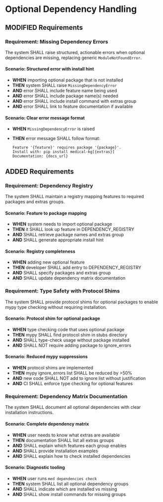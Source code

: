 # Optional Dependency Handling

## MODIFIED Requirements

### Requirement: Missing Dependency Errors

The system SHALL raise structured, actionable errors when optional dependencies are missing, replacing generic `ModuleNotFoundError`.

#### Scenario: Structured error with install hint

- **WHEN** importing optional package that is not installed
- **THEN** system SHALL raise `MissingDependencyError`
- **AND** error SHALL include feature name being used
- **AND** error SHALL include package name(s) needed
- **AND** error SHALL include install command with extras group
- **AND** error SHALL link to feature documentation if available

#### Scenario: Clear error message format

- **WHEN** `MissingDependencyError` is raised
- **THEN** error message SHALL follow format:

  ```
  Feature '{feature}' requires package '{package}'.
  Install with: pip install medical-kg[{extras}]
  Documentation: {docs_url}
  ```

## ADDED Requirements

### Requirement: Dependency Registry

The system SHALL maintain a registry mapping features to required packages and extras groups.

#### Scenario: Feature to package mapping

- **WHEN** system needs to import optional package
- **THEN** it SHALL look up feature in DEPENDENCY_REGISTRY
- **AND** SHALL retrieve package names and extras group
- **AND** SHALL generate appropriate install hint

#### Scenario: Registry completeness

- **WHEN** adding new optional feature
- **THEN** developer SHALL add entry to DEPENDENCY_REGISTRY
- **AND** SHALL specify packages and extras group
- **AND** SHALL update dependency matrix documentation

### Requirement: Type Safety with Protocol Shims

The system SHALL provide protocol shims for optional packages to enable mypy type checking without requiring installation.

#### Scenario: Protocol shim for optional package

- **WHEN** type checking code that uses optional package
- **THEN** mypy SHALL find protocol shim in stubs directory
- **AND** SHALL type-check usage without package installed
- **AND** SHALL NOT require adding package to ignore_errors

#### Scenario: Reduced mypy suppressions

- **WHEN** protocol shims are implemented
- **THEN** mypy ignore_errors list SHALL be reduced by >50%
- **AND** new code SHALL NOT add to ignore list without justification
- **AND** CI SHALL enforce type checking for optional features

### Requirement: Dependency Matrix Documentation

The system SHALL document all optional dependencies with clear installation instructions.

#### Scenario: Complete dependency matrix

- **WHEN** user needs to know what extras are available
- **THEN** documentation SHALL list all extras groups
- **AND** SHALL explain which features each group enables
- **AND** SHALL provide installation examples
- **AND** SHALL explain how to check installed dependencies

#### Scenario: Diagnostic tooling

- **WHEN** user runs `med dependencies check`
- **THEN** system SHALL list all optional dependency groups
- **AND** SHALL indicate which are installed vs missing
- **AND** SHALL show install commands for missing groups
